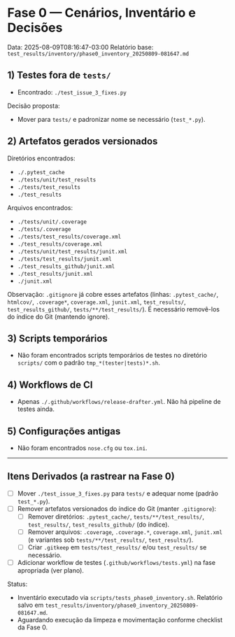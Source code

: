 # Fase 0 — Cenários, Inventário e Decisões

Data: 2025-08-09T08:16:47-03:00
Relatório base: `test_results/inventory/phase0_inventory_20250809-081647.md`

## 1) Testes fora de `tests/`
- Encontrado: `./test_issue_3_fixes.py`

Decisão proposta:
- Mover para `tests/` e padronizar nome se necessário (`test_*.py`).

## 2) Artefatos gerados versionados
Diretórios encontrados:
- `./.pytest_cache`
- `./tests/unit/test_results`
- `./tests/test_results`
- `./test_results`

Arquivos encontrados:
- `./tests/unit/.coverage`
- `./tests/.coverage`
- `./tests/test_results/coverage.xml`
- `./test_results/coverage.xml`
- `./tests/unit/test_results/junit.xml`
- `./tests/test_results/junit.xml`
- `./test_results_github/junit.xml`
- `./test_results/junit.xml`
- `./junit.xml`

Observação: `.gitignore` já cobre esses artefatos (linhas: `.pytest_cache/`, `htmlcov/`, `.coverage*`, `coverage.xml`, `junit.xml`, `test_results/`, `test_results_github/`, `tests/**/test_results/`). É necessário removê-los do índice do Git (mantendo ignore).

## 3) Scripts temporários
- Não foram encontrados scripts temporários de testes no diretório `scripts/` com o padrão `tmp_*(tester|tests)*.sh`.

## 4) Workflows de CI
- Apenas `./.github/workflows/release-drafter.yml`. Não há pipeline de testes ainda.

## 5) Configurações antigas
- Não foram encontrados `nose.cfg` ou `tox.ini`.

---

## Itens Derivados (a rastrear na Fase 0)
- [ ] Mover `./test_issue_3_fixes.py` para `tests/` e adequar nome (padrão `test_*.py`).
- [ ] Remover artefatos versionados do índice do Git (manter `.gitignore`):
  - [ ] Remover diretórios: `.pytest_cache/`, `tests/**/test_results/`, `test_results/`, `test_results_github/` (do índice).
  - [ ] Remover arquivos: `.coverage`, `.coverage.*`, `coverage.xml`, `junit.xml` (e variantes sob `tests/**/test_results/`, `test_results/`).
  - [ ] Criar `.gitkeep` em `tests/test_results/` e/ou `test_results/` se necessário.
- [ ] Adicionar workflow de testes (`.github/workflows/tests.yml`) na fase apropriada (ver plano).

Status:
- Inventário executado via `scripts/tests_phase0_inventory.sh`. Relatório salvo em `test_results/inventory/phase0_inventory_20250809-081647.md`.
- Aguardando execução da limpeza e movimentação conforme checklist da Fase 0.
